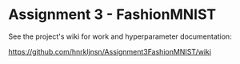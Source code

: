 # Assignment 3 - FashionMNIST
See the project's wiki for work and hyperparameter documentation:

https://github.com/hnrkljnsn/Assignment3FashionMNIST/wiki
